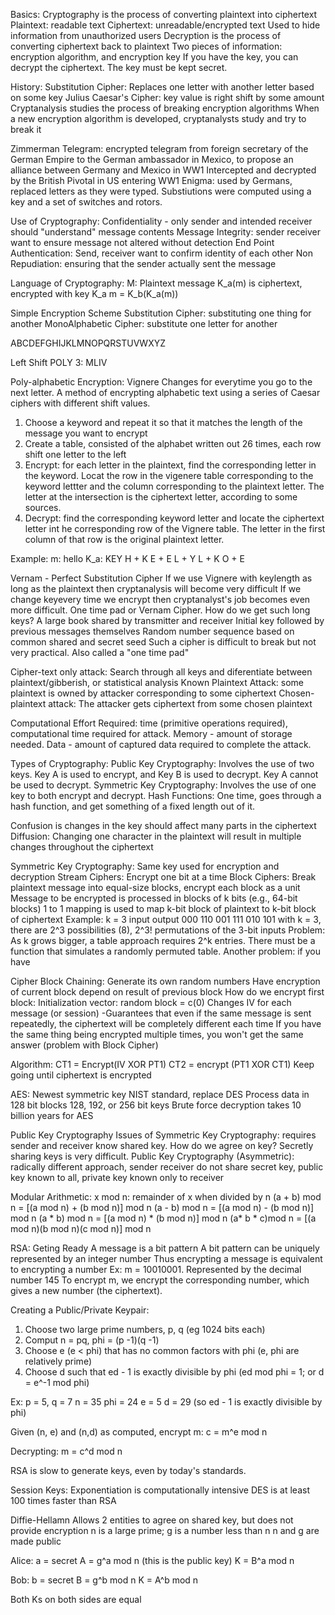 Basics:
Cryptography is the process of converting plaintext into ciphertext
	Plaintext: readable text
	Ciphertext: unreadable/encrypted text
Used to hide information from unauthorized users
Decryption is the process of converting ciphertext back to plaintext
Two pieces of information: encryption algorithm, and encryption key
If you have the key, you can decrypt the ciphertext. The key must be kept secret.

History:
Substitution Cipher: Replaces one letter with another letter based on some key
Julius Caesar's Cipher: key value is right shift by some amount
Cryptanalysis studies the process of breaking encryption algorithms
When a new encryption algorithm is developed, cryptanalysts study and try to break it

Zimmerman Telegram: encrypted telegram from foreign secretary of the German Empire to the German ambassador in Mexico, to propose an alliance between Germany and Mexico in WW1
Intercepted and decrypted by the British
Pivotal in US entering WW1
Enigma: used by Germans, replaced letters as they were typed. Substiutions were computed using a key and a set of switches and rotors.

Use of Cryptography:
Confidentiality - only sender and intended receiver should "understand" message contents
Message Integrity: sender receiver want to ensure message not altered without detection
End Point Authentication: Send, receiver want to confirm identity of each other
Non Repudiation: ensuring that the sender actually sent the message

Language of Cryptography: 
M: Plaintext message
K_a(m) is ciphertext, encrypted with key K_a
m = K_b(K_a(m))

Simple Encryption Scheme
Substitution Cipher: substituting one thing for another
MonoAlphabetic Cipher: substitute one letter for another

ABCDEFGHIJKLMNOPQRSTUVWXYZ

Left Shift POLY 3: MLIV


Poly-alphabetic Encryption: Vignere
Changes for everytime you go to the next letter. A method of encrypting alphabetic text using a series of Caesar ciphers with different shift values.
1. Choose a keyword and repeat it so that it matches the length of the message you want to encrypt
2. Create a table, consisted of the alphabet written out 26 times, each row shift one letter to the left
3. Encrypt: for each letter in the plaintext, find the corresponding letter in the keyword. Locat the row in the vigenere table corresponding to the keyword lettter and the column corresponding to the plaintext letter. The letter at the intersection is the ciphertext letter, according to some sources.
4. Decrypt: find the corresponding keyword letter and locate the ciphertext letter int he corresponding row of the Vignere table. The letter in the first column of that row is the original plaintext letter.

Example:
m: hello
K_a: KEY
H + K 
E + E
L + Y
L + K
O + E

Vernam - Perfect Substitution Cipher
If we use Vignere with keylength as long as the plaintext then cryptanalysis will become very difficult
If we change keyevery time we encrypt then cryptanalyst's job becomes even more difficult. One time pad or Vernam Cipher.
How do we get such long keys?
	A large book shared by transmitter and receiver
	Initial key followed by previous messages themselves
	Random number sequence based on common shared and secret seed
Such a cipher is difficult to break but not very practical.
Also called a "one time pad"

Cipher-text only attack: Search through all keys and diferentiate between plaintext/gibberish, or statistical analysis
Known Plaintext Attack: some plaintext is owned by attacker corresponding to some ciphertext
Chosen-plaintext attack: The attacker gets ciphertext from some chosen plaintext

Computational Effort Required: time (primitive operations required), computational time required for attack. Memory - amount of storage needed. Data - amount of captured data required to complete the attack.

Types of Cryptography:
Public Key Cryptography: Involves the use of two keys. Key A is used to encrypt, and Key B is used to decrypt. Key A cannot be used to decrypt. 
Symmetric Key Cryptography: Involves the use of one key to both encrypt and decrypt.
Hash Functions: One time, goes through a hash function, and get something of a fixed length out of it. 

Confusion is changes in the key should affect many parts in the ciphertext
Diffusion: Changing one character in the plaintext will result in multiple changes throughout the ciphertext

Symmetric Key Cryptography: Same key used for encryption and decryption
Stream Ciphers: Encrypt one bit at a time
Block Ciphers: Break plaintext message into equal-size blocks, encrypt each block as a unit
Message to be encrypted is processed in blocks of k bits (e.g., 64-bit blocks)
1 to 1 mapping is used to map k-bit block of plaintext to k-bit block of ciphertext
Example: k = 3
input    output
000      110
001       111
010       101
with k = 3, there are 2^3 possibilities (8), 2^3! permutations of the 3-bit inputs
Problem: As k grows bigger, a table approach requires 2^k entries. There must be a function that simulates a randomly permuted table.
Another problem: if you have 

Cipher Block Chaining: Generate its own random numbers
	Have encryption of current block depend on result of previous block
How do we encrypt first block:
	Initialization vector: random block = c(0)
Changes IV for each message (or session)
	-Guarantees that even if the same message is sent repeatedly, the ciphertext will be completely different each time
If you have the same thing being encrypted multiple times, you won't get the same answer (problem with Block Cipher)

Algorithm:
CT1 = Encrypt(IV XOR PT1)
CT2 = encrypt (PT1 XOR CT1)
Keep going until ciphertext is encrypted


AES: Newest symmetric key NIST standard, replace DES
Process data in 128 bit blocks
128, 192, or 256 bit keys
Brute force decryption takes 10 billion years for AES

Public Key Cryptography
Issues of Symmetric Key Cryptography: requires sender and receiver know shared key. How do we agree on key? Secretly sharing keys is very difficult. 
Public Key Cryptography (Asymmetric): radically different approach, sender receiver do not share secret key, public key known to all, private key known only to receiver

Modular Arithmetic:
x mod n: remainder of x when divided by n
(a + b) mod n = [(a mod n) + (b mod n)] mod n
(a - b) mod n = [(a mod n) - (b mod n)] mod n
(a * b) mod n = [(a mod n) * (b mod n)] mod n
(a* b * c)mod n = [(a mod n)(b mod n)(c mod n)] mod n

RSA: Geting Ready
A message is a bit pattern
A bit pattern can be uniquely represented by an integer number
Thus encrypting a message is equivalent to encrypting a number
Ex:
m = 10010001. Represented by the decimal number 145
To encrypt m, we encrypt the corresponding number, which gives a new number (the ciphertext).

Creating a Public/Private Keypair:
1. Choose two large prime numbers, p, q (eg 1024 bits each)
2. Comput n = pq, phi = (p -1)(q -1)
3. Choose e (e < phi) that has no common factors with phi (e, phi are relatively prime)
4. Choose d such that ed - 1 is exactly divisible by phi 
   (ed mod phi = 1; or d = e^-1 mod phi)

Ex:
p = 5, q = 7
n = 35
phi = 24
e = 5
d = 29 (so ed - 1 is exactly divisible by phi)


Given (n, e) and (n,d) as computed, encrypt m:
c = m^e mod n

Decrypting: m = c^d mod n

RSA is slow to generate keys, even by today's standards.

Session Keys:
Exponentiation is computationally intensive
DES is at least 100 times faster than RSA

Diffie-Hellamn
Allows 2 entities to agree on shared key, but does not provide encryption
n is a large prime; g is a number less than n
n and g are made public

Alice:
a = secret
A = g^a mod n (this is the public key)
K = B^a mod n

Bob: 
b = secret
B = g^b mod n
K = A^b mod n

Both Ks on both sides are equal